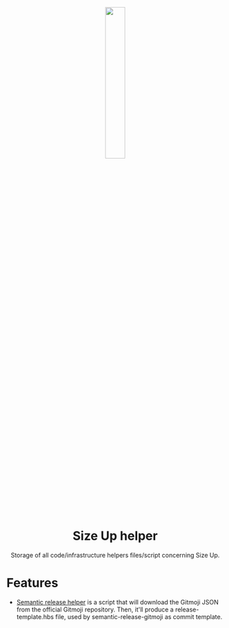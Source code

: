<div align="center">

<img src="https://github.com/size-up/assets/blob/c85d23171eecec11c961710add890d04badbf4f5/logo/base/logo.png" style="width: 30%;" />

# Size Up helper

Storage of all code/infrastructure helpers files/script concerning Size Up.

</div>

# Features

- [Semantic release helper](./semantic-release/) is a script that will download the Gitmoji JSON from the official Gitmoji repository.
  Then, it'll produce a release-template.hbs file, used by semantic-release-gitmoji as commit template.
